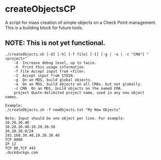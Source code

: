 # createObjectsCP
A script for mass creation of simple objects on a Check Point management. This is a building block for future tools.

## NOTE: This is not yet functional.
```Usage:
./createObjects.sh [-d] [-h] [-f file] [-I] [-g | -a | -c "CMA"] "<project>"
	-d	Increase debug level, up to twice.
	-h	Print this usage information.
	-f file	Accept input from <file>.
	-I	Accept input from STDIN.
	-g	On an MDS, build global objects.
	-a	On an MDS, build objects on all CMAs, but not globally.
	-c CMA	On an MDS, build objects on the named CMA.
	project	Quote-delimited project name, used in any new object names.

Example:
./createObjects.sh -f newObjects.txt "My New Objects"

Note: Input should be one object per line. For example:
10.20.30.40
10.20.30.40-10.20.30.50
10.20.30.0/24
192.168.30.40,10.20.30.40
TCP 8080
IP 12
TCP 80,TCP 443
.duckduckgo.com
```
